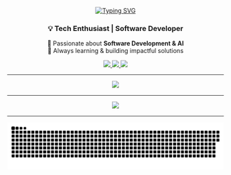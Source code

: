 <div align="center">

  [![Typing SVG](https://readme-typing-svg.demolab.com?font=calibri&size=35&pause=1000&color=2C83FF&center=true&width=500&lines=Hi+There+%F0%9F%91%8B;I'm+Ahsan)](https://git.io/typing-svg)
  ### 💡 Tech Enthusiast | Software Developer  

  🔹 Passionate about **Software Development & AI**  
  🔹 Always learning & building impactful solutions  

  <p>
    <a href="https://instagram.com/a.ahzr">
      <img src="https://img.shields.io/badge/Instagram-%23E4405F.svg?logo=Instagram&logoColor=white" />
    </a>
    <a href="https://linkedin.com/in/aahazr">
      <img src="https://img.shields.io/badge/LinkedIn-%230077B5.svg?logo=linkedin&logoColor=white" />
    </a>
    <a href="mailto:andiahsanashuri@gmail.com">
      <img src="https://img.shields.io/badge/Email-D14836?logo=gmail&logoColor=white" />
    </a>
  </p>


  ---

  <a href="https://skillicons.dev">
    <img src="https://skillicons.dev/icons?i=git,cpp,css,html,bootstrap,tailwind,github,java,javascript,py" />
  </a>

  ---

  ![](https://github-profile-trophy.vercel.app/?username=aahzr&theme=radical&no-frame=false&no-bg=true&margin-w=3)

  ---

  <picture>
    <source media="(prefers-color-scheme: dark)" srcset="https://raw.githubusercontent.com/aahzr/aahzr/output/github-snake-dark.svg" />
    <source media="(prefers-color-scheme: light)" srcset="https://raw.githubusercontent.com/aahzr/aahzr/output/github-snake.svg" />
    <img alt="github-snake" src="https://raw.githubusercontent.com/aahzr/aahzr/output/github-snake.svg" />
  </picture>

</div>
